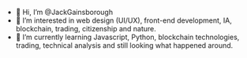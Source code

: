 - 👋 Hi, I’m @JackGainsborough
- 👀 I’m interested in web design (UI/UX), front-end development, IA, blockchain, trading, citizenship and nature.
- 🌱 I’m currently learning Javascript, Python, blockchain technologies, trading, technical analysis and still looking what happened around.

<!---
JackGainsborough/JackGainsborough is a ✨ special ✨ repository because its `README.md` (this file) appears on your GitHub profile.
You can click the Preview link to take a look at your changes.
--->

